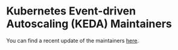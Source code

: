 # Kubernetes Event-driven Autoscaling (KEDA) Maintainers

You can find a recent update of the maintainers [here](https://github.com/kedacore/governance/blob/main/MEMBERS.md).
